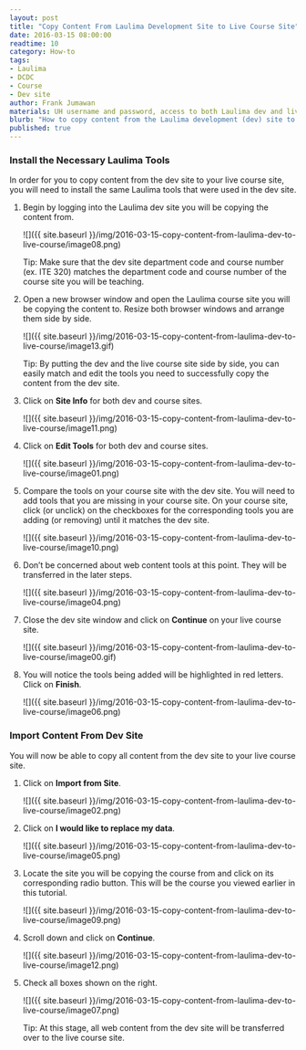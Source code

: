 ```yaml
---
layout: post
title: "Copy Content From Laulima Development Site to Live Course Site"
date: 2016-03-15 08:00:00
readtime: 10
category: How-to
tags:
- Laulima
- DCDC
- Course
- Dev site
author: Frank Jumawan
materials: UH username and password, access to both Laulima dev and live course sites
blurb: "How to copy content from the Laulima development (dev) site to your current live course site."
published: true
---
```


### Install the Necessary Laulima Tools
In order for you to copy content from the dev site to your live course site, you will need to install the same Laulima tools that were used in the dev site.

1. Begin by logging into the Laulima dev site you will be copying the content from.

    ![]({{ site.baseurl }}/img/2016-03-15-copy-content-from-laulima-dev-to-live-course/image08.png)

    Tip:  Make sure that the dev site department code and course number (ex. ITE 320) matches the department code and course number of the course site you will be teaching.


2. Open a new browser window and open the Laulima course site you will be copying the content to. Resize both browser windows and arrange them side by side.

    ![]({{ site.baseurl }}/img/2016-03-15-copy-content-from-laulima-dev-to-live-course/image13.gif)

    Tip: By putting the dev and the live course site side by side, you can easily match and edit the tools you need to successfully copy the content from the dev site.

3. Click on **Site Info** for both dev and course sites.

    ![]({{ site.baseurl }}/img/2016-03-15-copy-content-from-laulima-dev-to-live-course/image11.png)

4. Click on **Edit Tools** for both dev and course sites.

    ![]({{ site.baseurl }}/img/2016-03-15-copy-content-from-laulima-dev-to-live-course/image01.png)

5. Compare the tools on your course site with the dev site. You will need to add tools that you are missing in your course site. On your course site, click (or unclick) on the checkboxes for the corresponding tools you are adding (or removing) until it matches the dev site.

    ![]({{ site.baseurl }}/img/2016-03-15-copy-content-from-laulima-dev-to-live-course/image10.png)

6. Don’t be concerned about web content tools at this point. They will be transferred in the later steps.

    ![]({{ site.baseurl }}/img/2016-03-15-copy-content-from-laulima-dev-to-live-course/image04.png)

7. Close the dev site window and click on **Continue** on your live course site.

    ![]({{ site.baseurl }}/img/2016-03-15-copy-content-from-laulima-dev-to-live-course/image00.gif)

8. You will notice the tools being added will be highlighted in red letters. Click on **Finish**.

    ![]({{ site.baseurl }}/img/2016-03-15-copy-content-from-laulima-dev-to-live-course/image06.png)

### Import Content From Dev Site
You will now be able to copy all content from the dev site to your live course site.

1. Click on **Import from Site**.

    ![]({{ site.baseurl }}/img/2016-03-15-copy-content-from-laulima-dev-to-live-course/image02.png)

2. Click on **I would like to replace my data**.

    ![]({{ site.baseurl }}/img/2016-03-15-copy-content-from-laulima-dev-to-live-course/image05.png)

3. Locate the site you will be copying the course from and click on its corresponding radio button. This will be the course you viewed earlier in this tutorial.

    ![]({{ site.baseurl }}/img/2016-03-15-copy-content-from-laulima-dev-to-live-course/image09.png)

4. Scroll down and click on **Continue**.

    ![]({{ site.baseurl }}/img/2016-03-15-copy-content-from-laulima-dev-to-live-course/image12.png)

5. Check all boxes shown on the right.

    ![]({{ site.baseurl }}/img/2016-03-15-copy-content-from-laulima-dev-to-live-course/image07.png)

    Tip: At this stage, all web content from the dev site will be transferred over to the live course site.
